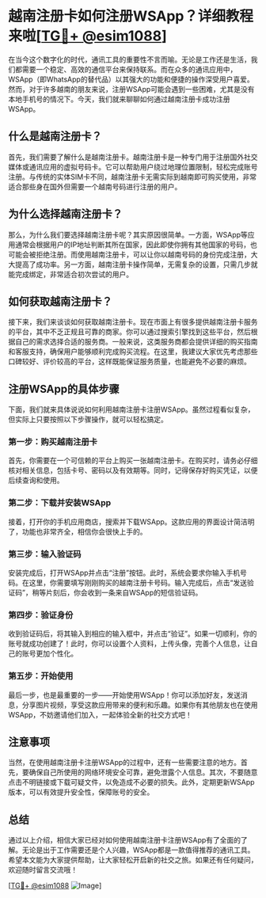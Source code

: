 # 越南注册卡如何注册WSApp？详细教程来啦[[TG💪+ @esim1088](https://t.me/s/esim1088)]

在当今这个数字化的时代，通讯工具的重要性不言而喻。无论是工作还是生活，我们都需要一个稳定、高效的通信平台来保持联系。而在众多的通讯应用中，WSApp（即WhatsApp的替代品）以其强大的功能和便捷的操作深受用户喜爱。然而，对于许多越南的朋友来说，注册WSApp可能会遇到一些困难，尤其是没有本地手机号的情况下。今天，我们就来聊聊如何通过越南注册卡成功注册WSApp。

## 什么是越南注册卡？

首先，我们需要了解什么是越南注册卡。越南注册卡是一种专门用于注册国外社交媒体或通讯应用的虚拟号码卡。它可以帮助用户绕过地理位置限制，轻松完成账号注册。与传统的实体SIM卡不同，越南注册卡无需实际到越南即可购买使用，非常适合那些身在国外但需要一个越南号码进行注册的用户。

## 为什么选择越南注册卡？

那么，为什么我们要选择越南注册卡呢？其实原因很简单。一方面，WSApp等应用通常会根据用户的IP地址判断其所在国家，因此即使你拥有其他国家的号码，也可能会被拒绝注册。而使用越南注册卡，可以让你以越南号码的身份完成注册，大大提高了成功率。另一方面，越南注册卡操作简单，无需复杂的设置，只需几步就能完成绑定，非常适合初次尝试的用户。

## 如何获取越南注册卡？

接下来，我们来谈谈如何获取越南注册卡。现在市面上有很多提供越南注册卡服务的平台，其中不乏正规且可靠的商家。你可以通过搜索引擎找到这些平台，然后根据自己的需求选择合适的服务商。一般来说，这类服务商都会提供详细的购买指南和客服支持，确保用户能够顺利完成购买流程。在这里，我建议大家优先考虑那些口碑较好、评价较高的平台，这样既能保证服务质量，也能避免不必要的麻烦。

## 注册WSApp的具体步骤

下面，我们就来具体说说如何利用越南注册卡注册WSApp。虽然过程看似复杂，但实际上只要按照以下步骤操作，就可以轻松搞定。

### 第一步：购买越南注册卡

首先，你需要在一个可信赖的平台上购买一张越南注册卡。在购买时，请务必仔细核对相关信息，包括卡号、密码以及有效期等。同时，记得保存好购买凭证，以便后续查询和使用。

### 第二步：下载并安装WSApp

接着，打开你的手机应用商店，搜索并下载WSApp。这款应用的界面设计简洁明了，功能也非常齐全，相信你会很快上手的。

### 第三步：输入验证码

安装完成后，打开WSApp并点击“注册”按钮。此时，系统会要求你输入手机号码。在这里，你需要填写刚刚购买的越南注册卡号码。输入完成后，点击“发送验证码”，稍等片刻后，你会收到一条来自WSApp的短信验证码。

### 第四步：验证身份

收到验证码后，将其输入到相应的输入框中，并点击“验证”。如果一切顺利，你的账号就成功创建了！此时，你可以设置个人资料，上传头像，完善个人信息，让自己的账号更加个性化。

### 第五步：开始使用

最后一步，也是最重要的一步——开始使用WSApp！你可以添加好友，发送消息，分享图片视频，享受这款应用带来的便利和乐趣。如果你有其他朋友也在使用WSApp，不妨邀请他们加入，一起体验全新的社交方式吧！

## 注意事项

当然，在使用越南注册卡注册WSApp的过程中，还有一些需要注意的地方。首先，要确保自己所使用的网络环境安全可靠，避免泄露个人信息。其次，不要随意点击不明链接或下载可疑文件，以免造成不必要的损失。此外，定期更新WSApp版本，可以有效提升安全性，保障账号的安全。

## 总结

通过以上介绍，相信大家已经对如何使用越南注册卡注册WSApp有了全面的了解。无论是出于工作需要还是个人兴趣，WSApp都是一款值得推荐的通讯工具。希望本文能为大家提供帮助，让大家轻松开启新的社交之旅。如果还有任何疑问，欢迎随时留言交流哦！

[[TG💪+ @esim1088](https://t.me/s/esim1088) ![Image](https://i.postimg.cc/4NQfJmqS/Snipaste-2025-05-13-00-14-12.png)]